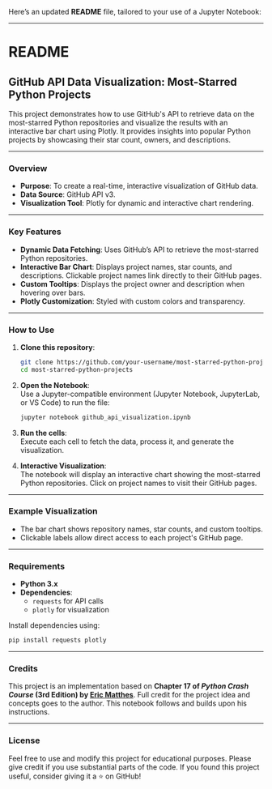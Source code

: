 Here’s an updated **README** file, tailored to your use of a Jupyter Notebook:

---

# README

## GitHub API Data Visualization: Most-Starred Python Projects

This project demonstrates how to use GitHub's API to retrieve data on the most-starred Python repositories and visualize the results with an interactive bar chart using Plotly. It provides insights into popular Python projects by showcasing their star count, owners, and descriptions.

---

### Overview
- **Purpose**: To create a real-time, interactive visualization of GitHub data.
- **Data Source**: GitHub API v3.
- **Visualization Tool**: Plotly for dynamic and interactive chart rendering.

---

### Key Features
- **Dynamic Data Fetching**: Uses GitHub’s API to retrieve the most-starred Python repositories.
- **Interactive Bar Chart**: Displays project names, star counts, and descriptions. Clickable project names link directly to their GitHub pages.
- **Custom Tooltips**: Displays the project owner and description when hovering over bars.
- **Plotly Customization**: Styled with custom colors and transparency.

---

### How to Use
1. **Clone this repository**:  
   ```bash
   git clone https://github.com/your-username/most-starred-python-projects.git
   cd most-starred-python-projects
   ```

2. **Open the Notebook**:  
   Use a Jupyter-compatible environment (Jupyter Notebook, JupyterLab, or VS Code) to run the file:  
   ```bash
   jupyter notebook github_api_visualization.ipynb
   ```

3. **Run the cells**:  
   Execute each cell to fetch the data, process it, and generate the visualization.

4. **Interactive Visualization**:  
   The notebook will display an interactive chart showing the most-starred Python repositories. Click on project names to visit their GitHub pages.

---

### Example Visualization
- The bar chart shows repository names, star counts, and custom tooltips.
- Clickable labels allow direct access to each project's GitHub page.

---

### Requirements
- **Python 3.x**
- **Dependencies**:  
  - `requests` for API calls  
  - `plotly` for visualization

Install dependencies using:
```bash
pip install requests plotly
```

---

### Credits
This project is an implementation based on **Chapter 17 of *Python Crash Course* (3rd Edition) by [Eric Matthes](https://github.com/ehmatthes)**. Full credit for the project idea and concepts goes to the author. This notebook follows and builds upon his instructions.

---

### License
Feel free to use and modify this project for educational purposes. Please give credit if you use substantial parts of the code. If you found this project useful, consider giving it a ⭐ on GitHub!